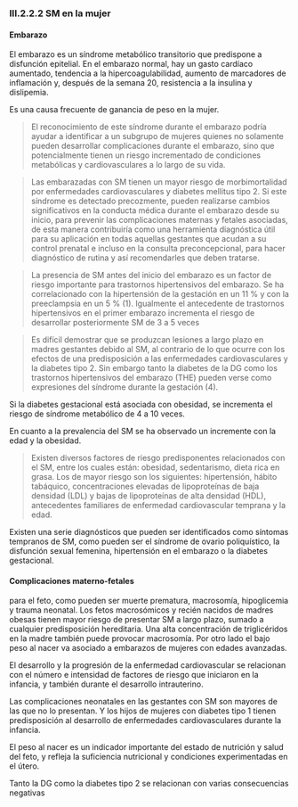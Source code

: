 ### III.2.2.2 SM en la mujer

#### Embarazo

El embarazo es un síndrome metabólico transitorio que predispone a disfunción epitelial. En el embarazo normal, hay un gasto cardíaco aumentado, tendencia a la hipercoagulabilidad, aumento de marcadores de inflamación y, después de la semana 20, resistencia a la insulina y dislipemia. 

Es una causa frecuente de ganancia de peso en la mujer.

> El reconocimiento de este síndrome durante el embarazo podría ayudar a identificar a un subgrupo de mujeres quienes no solamente pueden desarrollar complicaciones durante el embarazo, sino que potencialmente tienen un riesgo incrementado de condiciones metabólicas y cardiovasculares a lo largo de su vida.

> Las embarazadas con SM tienen un mayor riesgo de morbimortalidad por enfermedades cardiovasculares y diabetes mellitus tipo 2. Si este síndrome es detectado precozmente, pueden realizarse cambios significativos en la conducta médica durante el embarazo desde su inicio, para prevenir las complicaciones maternas y fetales asociadas, de esta manera contribuiría como una herramienta diagnóstica útil para su aplicación en todas aquellas gestantes que acudan a su control prenatal e incluso en la consulta preconcepcional, para hacer diagnóstico de rutina y así recomendarles que deben tratarse.

> La presencia de SM antes del inicio del embarazo es un factor de riesgo importante para trastornos hipertensivos del embarazo. Se ha correlacionado con la hipertensión de la gestación en un 11 % y con la preeclampsia en un 5 % (1). Igualmente el antecedente de trastornos hipertensivos en el primer embarazo incrementa el riesgo de desarrollar posteriormente SM de 3 a 5 veces

> Es difícil demostrar que se produzcan lesiones a largo plazo en madres gestantes debido al SM, al contrario de lo que ocurre con los efectos de una predisposición a las enfermedades cardiovasculares y la diabetes tipo 2. Sin embargo tanto la diabetes de la DG como los trastornos hipertensivos del embarazo (THE) pueden verse como expresiones del síndrome durante la gestación (4).

Si la diabetes gestacional está asociada con obesidad, se incrementa el riesgo de síndrome metabólico de 4 a 10 veces.

En cuanto a la prevalencia del SM se ha observado un incremente con la edad y la obesidad.

> Existen diversos factores de riesgo predisponentes relacionados con el SM, entre los cuales están: obesidad, sedentarismo, dieta rica en grasa. Los de mayor riesgo son los siguientes: hipertensión, hábito tabáquico, concentraciones elevadas de lipoproteínas de baja densidad (LDL) y bajas de lipoproteínas de alta densidad (HDL), antecedentes familiares de enfermedad cardiovascular temprana y la edad.

Existen una serie diagnósticos que pueden ser identificados como síntomas tempranos de SM, como pueden ser el síndrome de ovario poliquístico, la disfunción sexual femenina, hipertensión en el embarazo o la diabetes gestacional.

#### Complicaciones materno-fetales

para el feto, como pueden ser muerte prematura, macrosomía, hipoglicemia y trauma neonatal. Los fetos macrosómicos y recién nacidos de madres obesas tienen mayor riesgo de presentar SM a largo plazo, sumado a cualquier predisposición hereditaria. Una alta concentración de triglicéridos en la madre también puede provocar macrosomía. Por otro lado el bajo peso al nacer va asociado a embarazos de mujeres con edades avanzadas.

El desarrollo y la progresión de la enfermedad cardiovascular se relacionan con el número e intensidad de factores de riesgo que iniciaron en la infancia, y también durante el desarrollo intrauterino.

Las complicaciones neonatales en las gestantes con SM son mayores de las que no lo presentan. Y los hijos de mujeres con diabetes tipo 1 tienen predisposición al desarrollo de enfermedades cardiovasculares durante la infancia.

El peso al nacer es un indicador importante del estado de nutrición y salud del feto, y refleja la suficiencia nutricional y condiciones experimentadas en el útero.


Tanto la DG como la diabetes tipo 2 se relacionan con varias consecuencias negativas 
